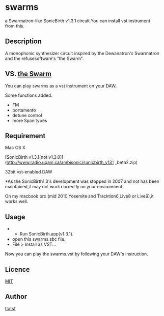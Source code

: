 # swarms
a Swarmatron-like  SonicBirth v1.3.1 circuit.You can install vst instrument from this.
## Description
A monophonic synthesizer circuit inspired by the Dewanatron's Swarmatron and the refusesoftware's "the Swarm".
## VS. [the Swarm](https://www.refusesoftware.com/swarm)
You can play swarms as a vst instrument on your DAW.

Some functions added.
* FM
* portamento
* detune control
* more Span types

## Requirement
Mac OS X

[SonicBirth v1.3.1(not v1.3.0)](http://www.radio.uqam.ca/ambisonic/sonicbirth_v131 _beta2.zip)

32bit vst-enabled DAW 

*As the SonicBirth1.3's development was stopped in 2007 and not has been maintained,it may not work correctly on your environment.

On my macbook pro (mid 2010,Yosemite and Tracktion6,Live8 or Live9),it works well.

## Usage

+ + Run SonicBirth.app(v1.3.1).
+ open this swarms.sbc file.
+ File > Install as VST...

Now you can play the swarms.vst by following your DAW's instruction.

## Licence

[MIT](https://github.com/ttatsf/swarms/blob/master/LICENSE.text)

## Author
[ttatsf](https://github.com/ttatsf)
